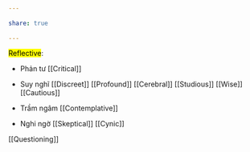 ---  
share: true  
---  
<mark class="hltr-celeste">Reflective</mark>:  
- Phản tư [[Critical]]  
- Suy nghĩ [[Discreet]] [[Profound]] [[Cerebral]] [[Studious]] [[Wise]] [[Cautious]]   
- Trầm ngâm [[Contemplative]]  
- Nghi ngờ [[Skeptical]] [[Cynic]]  
[[Questioning]]